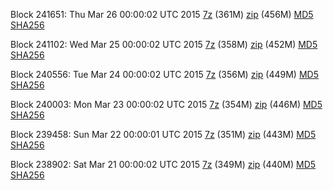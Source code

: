 Block 241651: Thu Mar 26 00:00:02 UTC 2015 [7z](https://transfer.sh/MTs33/bootstrap.dat.20150326.7z) (361M) [zip](https://transfer.sh/1epgJE/bootstrap.dat.20150326.zip) (456M) [MD5](https://transfer.sh/10QqFk/md5.txt) [SHA256](https://transfer.sh/ol3BY/sha256.txt)

Block 241102: Wed Mar 25 00:00:02 UTC 2015 [7z](https://transfer.sh/r8qpI/bootstrap.dat.20150325.7z) (358M) [zip](https://transfer.sh/es4I0/bootstrap.dat.20150325.zip) (452M) [MD5](https://transfer.sh/uEi7x/md5.txt) [SHA256](https://transfer.sh/3aYuh/sha256.txt)

Block 240556: Tue Mar 24 00:00:02 UTC 2015 [7z](https://transfer.sh/11J3Xx/bootstrap.dat.20150324.7z) (356M) [zip](https://transfer.sh/1d7bir/bootstrap.dat.20150324.zip) (449M) [MD5](https://transfer.sh/H8Aa7/md5.txt) [SHA256](https://transfer.sh/nsSYk/sha256.txt)

Block 240003: Mon Mar 23 00:00:02 UTC 2015 [7z](https://transfer.sh/K7ky6/bootstrap.dat.20150323.7z) (354M) [zip](https://transfer.sh/snvKE/bootstrap.dat.20150323.zip) (446M) [MD5](https://transfer.sh/14mCjP/md5.txt) [SHA256](https://transfer.sh/o7RlG/sha256.txt)

Block 239458: Sun Mar 22 00:00:01 UTC 2015 [7z](https://transfer.sh/11jDgG/bootstrap.dat.20150322.7z) (351M) [zip](https://transfer.sh/Z1VHi/bootstrap.dat.20150322.zip) (443M) [MD5](https://transfer.sh/fs2Ex/md5.txt) [SHA256](https://transfer.sh/7u5m3/sha256.txt)

Block 238902: Sat Mar 21 00:00:02 UTC 2015 [7z](https://transfer.sh/FVdo0/bootstrap.dat.20150321.7z) (349M) [zip](https://transfer.sh/Y3m0c/bootstrap.dat.20150321.zip) (440M) [MD5](https://transfer.sh/QcO5g/md5.txt) [SHA256](https://transfer.sh/9we71/sha256.txt)
